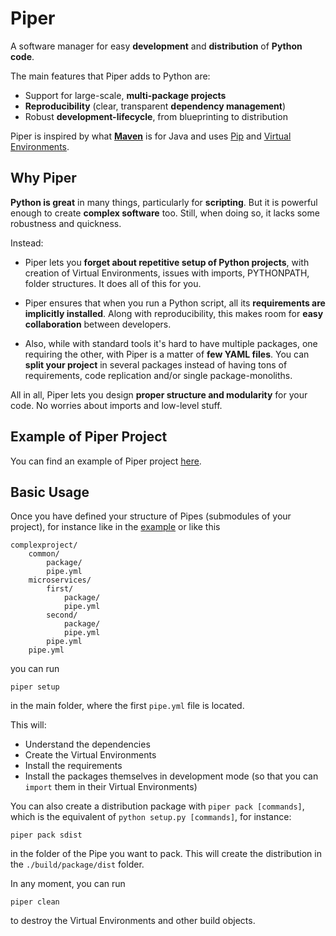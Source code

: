 # Piper

A software manager for easy **development** and **distribution** of **Python code**.

The main features that Piper adds to Python are:

- Support for large-scale, **multi-package projects**
- **Reproducibility** (clear, transparent **dependency management**)
- Robust **development-lifecycle**, from blueprinting to distribution 

Piper is inspired by what **[Maven](https://maven.apache.org/)** is for Java and uses [Pip](https://github.com/pypa/pip) and [Virtual Environments](https://docs.python.org/3/library/venv.html).

## Why Piper

**Python is great** in many things, particularly for **scripting**. But it is powerful enough to create **complex software** too. Still, when doing so, it lacks some robustness and quickness.

Instead:
 
- Piper lets you **forget about repetitive setup of Python projects**, with creation of Virtual Environments, issues with imports, PYTHONPATH, folder structures. It does all of this for you.

- Piper ensures that when you run a Python script, all its **requirements are implicitly installed**. Along with reproducibility, this makes room for **easy collaboration** between developers.

- Also, while with standard tools it's hard to have multiple packages, one requiring the other, with Piper is a matter of **few YAML files**. You can **split your project** in several packages instead of having tons of requirements, code replication and/or single package-monoliths. 

All in all, Piper lets you design **proper structure and modularity** for your code. No worries about imports and low-level stuff.

## Example of Piper Project

You can find an example of Piper project [here](https://github.com/piper-tools/piper/tree/master/src/piper/tests/data/complexproject).

## Basic Usage

Once you have defined your structure of Pipes (submodules of your project), for instance like in the [example](https://github.com/piper-tools/piper/tree/master/src/piper/tests/data/complexproject) or like this

```
complexproject/
    common/
        package/
        pipe.yml
    microservices/
        first/
            package/
            pipe.yml
        second/
            package/
            pipe.yml
        pipe.yml
    pipe.yml
```

you can run

```
piper setup
```

in the main folder, where the first `pipe.yml` file is located.

This will:

- Understand the dependencies
- Create the Virtual Environments
- Install the requirements
- Install the packages themselves in development mode (so that you can `import` them in their Virtual Environments)


You can also create a distribution package with `piper pack [commands]`, which is the equivalent of `python setup.py [commands]`, for instance:

```
piper pack sdist
```

in the folder of the Pipe you want to pack. This will create the distribution in the `./build/package/dist` folder.

In any moment, you can run

```
piper clean
```

to destroy the Virtual Environments and other build objects.